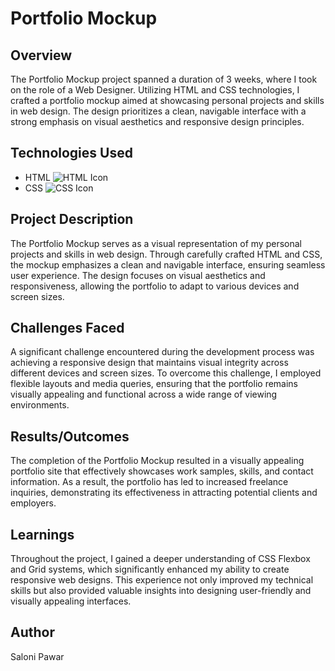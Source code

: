# Portfolio Mockup

## Overview

The Portfolio Mockup project spanned a duration of 3 weeks, where I took on the role of a Web Designer. Utilizing HTML and CSS technologies, I crafted a portfolio mockup aimed at showcasing personal projects and skills in web design. The design prioritizes a clean, navigable interface with a strong emphasis on visual aesthetics and responsive design principles.

## Technologies Used

- HTML ![HTML Icon](https://img.icons8.com/color/48/000000/html-5.png)
- CSS ![CSS Icon](https://img.icons8.com/color/48/000000/css3.png)

## Project Description

The Portfolio Mockup serves as a visual representation of my personal projects and skills in web design. Through carefully crafted HTML and CSS, the mockup emphasizes a clean and navigable interface, ensuring seamless user experience. The design focuses on visual aesthetics and responsiveness, allowing the portfolio to adapt to various devices and screen sizes.

## Challenges Faced

A significant challenge encountered during the development process was achieving a responsive design that maintains visual integrity across different devices and screen sizes. To overcome this challenge, I employed flexible layouts and media queries, ensuring that the portfolio remains visually appealing and functional across a wide range of viewing environments.

## Results/Outcomes

The completion of the Portfolio Mockup resulted in a visually appealing portfolio site that effectively showcases work samples, skills, and contact information. As a result, the portfolio has led to increased freelance inquiries, demonstrating its effectiveness in attracting potential clients and employers.

## Learnings

Throughout the project, I gained a deeper understanding of CSS Flexbox and Grid systems, which significantly enhanced my ability to create responsive web designs. This experience not only improved my technical skills but also provided valuable insights into designing user-friendly and visually appealing interfaces.

## Author 
Saloni Pawar
